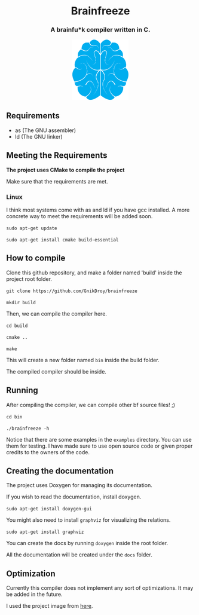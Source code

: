 <p align="center">
<h1 align="center"> Brainfreeze </h1>

<h3 align="center">A brainfu*k compiler written in C.</h3>
</p>
<p align="center">
<img align="center" width="30%" src="https://raw.githubusercontent.com/GnikDroy/brainfreeze/master/images/brainfreeze.png">
</p>



## Requirements
- as (The GNU assembler)
- ld (The GNU linker)


## Meeting the Requirements


**The project uses CMake to compile the project**

Make sure that the requirements are met.

### Linux

I think most systems come with as and ld if you have gcc installed.
A more concrete way to meet the requirements will be added soon.

`sudo apt-get update`

`sudo apt-get install cmake build-essential`


## How to compile

Clone this github repository, and make a folder named 'build' inside the project root folder.

`git clone https://github.com/GnikDroy/brainfreeze`

`mkdir build`

Then, we can compile the compiler here.

`cd build`

`cmake ..`

`make`

This will create a new folder named  `bin` inside the build folder.

The compiled compiler should be inside. 


## Running

After compiling the compiler, we can compile other bf source files! ;)

`cd bin`

`./brainfreeze -h`

Notice that there are some examples in the `examples` directory. You can use them for testing. I have made sure to use open source code or given proper credits to the owners of the code.


## Creating the documentation

The project uses Doxygen for managing its documentation.

If you wish to read the documentation, install doxygen.

`sudo apt-get install doxygen-gui`

You might also need to install `graphviz` for visualizing the relations.

`sudo apt-get install graphviz`


You can create the docs by running `doxygen` inside the root folder.

All the documentation will be created under the `docs` folder.


## Optimization

Currently this compiler does not implement any sort of optimizations. It may be added in the future.

I used the project image from <a href="https://pixabay.com/vectors/brain-icon-human-background-idea-1710293/">here</a>.
